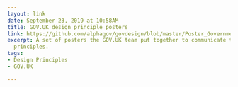 ```yaml
---
layout: link
date: September 23, 2019 at 10:58AM
title: GOV.UK design principle posters
link: https://github.com/alphagov/govdesign/blob/master/Poster_GovernmentDesignPrinciples.pdf
excerpt: A set of posters the GOV.UK team put together to communicate their design
  principles.
tags:
- Design Principles
- GOV.UK

---
```

